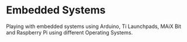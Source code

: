 # Embedded Systems
Playing with embedded systems using Arduino, Ti Launchpads, MAiX Bit and Raspberry Pi using different Operating Systems.

